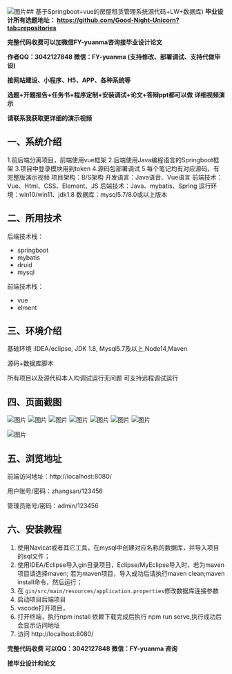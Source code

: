 ![图片](https://github.com/user-attachments/assets/56e5baef-dc7a-4e71-bcba-8dea08978889)## 基于Springboot+vue的房屋租赁管理系统源代码+LW+数据库)
**毕业设计所有选题地址： https://github.com/Good-Night-Unicorn?tab=repositories**

**完整代码收费可以加微信FY-yuanma咨询接毕业设计论文**

**作者QQ：3042127848 微信：FY-yuanma (支持修改、部署调试、支持代做毕设)**

**接网站建设、小程序、H5、APP、各种系统等**

**选题+开题报告+任务书+程序定制+安装调试+论文+答辩ppt都可以做**
**详细视频演示**

**请联系我获取更详细的演示视频**

## 一、系统介绍

1.前后端分离项目，前端使用vue框架
2.后端使用Java编程语言的Springboot框架
3.项目中登录模块用到token
4.源码包部署调试
5.每个笔记均有对应源码，有完整版演示视频
项目架构：B/S架构
开发语言：Java语音、Vue语言
前端技术：Vue、Html、CSS、Element、JS
后端技术：Java、mybatis、Spring
运行环境：win10/win11、jdk1.8
数据库：mysql5.7/8.0或以上版本

## 二、所用技术

后端技术栈：

- springboot
- mybatis
- druid
- mysql

前端技术栈：

- vue
- elment



## 三、环境介绍

基础环境 :IDEA/eclipse, JDK 1.8, Mysql5.7及以上,Node14,Maven

源码+数据库脚本

所有项目以及源代码本人均调试运行无问题 可支持远程调试运行

## 四、页面截图
![图片](https://github.com/user-attachments/assets/1836619f-3818-4679-aa7e-f8eab2e6e23c)
![图片](https://github.com/user-attachments/assets/53f35762-9f12-4fac-bbc8-74c0ba8e5c6f)
![图片](https://github.com/user-attachments/assets/6d2feee6-070c-4397-8265-adc699d78028)
![图片](https://github.com/user-attachments/assets/06e80ba7-deeb-49e9-81af-9e46bd76c125)
![图片](https://github.com/user-attachments/assets/5eb3531b-15ec-462f-8d92-1a9ded6deecf)
![图片](https://github.com/user-attachments/assets/4583f53e-fbf8-4ddd-9cd3-f201257ed72e)
![图片](https://github.com/user-attachments/assets/29c20e53-e422-4bfd-8646-86a01055d9e1)

![图片](https://github.com/user-attachments/assets/94c8fc94-676b-4054-86e1-fa5c86815743)

## 五、浏览地址

前端访问地址：http://localhost:8080/

用户账号/密码：zhangsan/123456

管理员账号/密码：admin/123456  

## 六、安装教程

1. 使用Navicat或者其它工具，在mysql中创建对应名称的数据库，并导入项目的sql文件；
2. 使用IDEA/Eclipse导入gin目录项目，Eclipse/MyEclipse导入时，若为maven项目请选择maven;
   若为maven项目，导入成功后请执行maven clean;maven install命令，然后运行；
3. 在 `gin/src/main/resources/application.properties`修改数据库连接参数
4. 启动项目后端项目 
5. vscode打开项目，
6. 打开终端，执行npm install 依赖下载完成后执行 npm run serve,执行成功后会显示访问地址
7. 访问  http://localhost:8080/

**完整代码收费  可以QQ：3042127848 微信：FY-yuanma 咨询**

**接毕业设计和论文**
